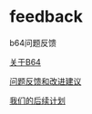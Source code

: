 # feedback
b64问题反馈

[关于B64](https://github.com/b64share/feedback/issues/2)

[问题反馈和改进建议](https://github.com/b64share/feedback/issues/new)

[我们的后续计划](https://github.com/b64share/feedback/issues/1)

